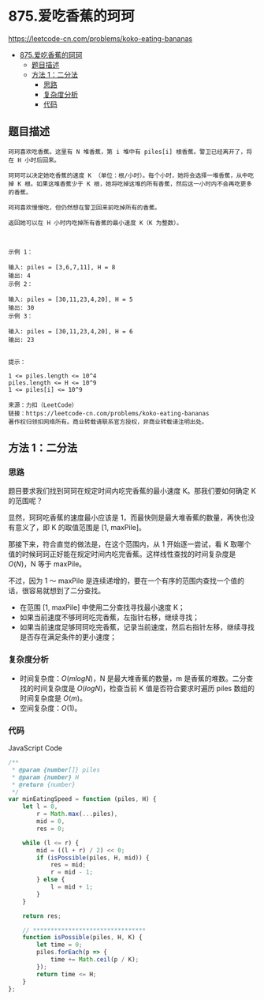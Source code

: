 # 875.爱吃香蕉的珂珂

https://leetcode-cn.com/problems/koko-eating-bananas

- [875.爱吃香蕉的珂珂](#875爱吃香蕉的珂珂)
  - [题目描述](#题目描述)
  - [方法 1：二分法](#方法-1二分法)
    - [思路](#思路)
    - [复杂度分析](#复杂度分析)
    - [代码](#代码)

## 题目描述

```
珂珂喜欢吃香蕉。这里有 N 堆香蕉，第 i 堆中有 piles[i] 根香蕉。警卫已经离开了，将在 H 小时后回来。

珂珂可以决定她吃香蕉的速度 K （单位：根/小时）。每个小时，她将会选择一堆香蕉，从中吃掉 K 根。如果这堆香蕉少于 K 根，她将吃掉这堆的所有香蕉，然后这一小时内不会再吃更多的香蕉。

珂珂喜欢慢慢吃，但仍然想在警卫回来前吃掉所有的香蕉。

返回她可以在 H 小时内吃掉所有香蕉的最小速度 K（K 为整数）。



示例 1：

输入: piles = [3,6,7,11], H = 8
输出: 4
示例 2：

输入: piles = [30,11,23,4,20], H = 5
输出: 30
示例 3：

输入: piles = [30,11,23,4,20], H = 6
输出: 23


提示：

1 <= piles.length <= 10^4
piles.length <= H <= 10^9
1 <= piles[i] <= 10^9

来源：力扣（LeetCode）
链接：https://leetcode-cn.com/problems/koko-eating-bananas
著作权归领扣网络所有。商业转载请联系官方授权，非商业转载请注明出处。
```

## 方法 1：二分法

### 思路

题目要求我们找到珂珂在规定时间内吃完香蕉的最小速度 K。那我们要如何确定 K 的范围呢？

显然，珂珂吃香蕉的速度最小应该是 1，而最快则是最大堆香蕉的数量，再快也没有意义了，即 K 的取值范围是 [1, maxPile]。

那接下来，符合直觉的做法是，在这个范围内，从 1 开始逐一尝试，看 K 取哪个值的时候珂珂正好能在规定时间内吃完香蕉。这样线性查找的时间复杂度是 $O(N)$，N 等于 maxPile。

不过，因为 1 ～ maxPile 是连续递增的，要在一个有序的范围内查找一个值的话，很容易就想到了二分查找。

-   在范围 [1, maxPile] 中使用二分查找寻找最小速度 K；
-   如果当前速度不够珂珂吃完香蕉，左指针右移，继续寻找；
-   如果当前速度足够珂珂吃完香蕉，记录当前速度，然后右指针左移，继续寻找是否存在满足条件的更小速度；

### 复杂度分析

-   时间复杂度：$O(mlogN)$，N 是最大堆香蕉的数量，m 是香蕉的堆数。二分查找的时间复杂度是 $O(logN)$，检查当前 K 值是否符合要求时遍历 piles 数组的时间复杂度是 $O(m)$。
-   空间复杂度：$O(1)$。

### 代码

JavaScript Code

```js
/**
 * @param {number[]} piles
 * @param {number} H
 * @return {number}
 */
var minEatingSpeed = function (piles, H) {
    let l = 0,
        r = Math.max(...piles),
        mid = 0,
        res = 0;

    while (l <= r) {
        mid = ((l + r) / 2) << 0;
        if (isPossible(piles, H, mid)) {
            res = mid;
            r = mid - 1;
        } else {
            l = mid + 1;
        }
    }

    return res;

    // ********************************
    function isPossible(piles, H, K) {
        let time = 0;
        piles.forEach(p => {
            time += Math.ceil(p / K);
        });
        return time <= H;
    }
};
```
